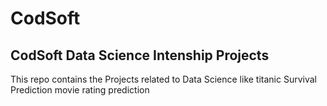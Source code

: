 # CodSoft
## CodSoft Data Science Intenship Projects
This repo contains the Projects related to Data Science like titanic Survival Prediction movie rating prediction
